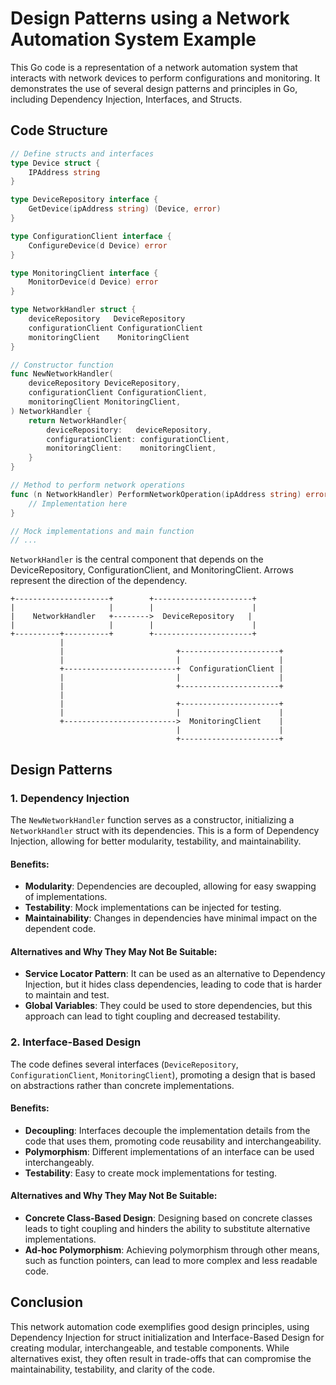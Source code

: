 # Design Patterns using a Network Automation System Example

This Go code is a representation of a network automation system that interacts with network devices to perform configurations and monitoring. It demonstrates the use of several design patterns and principles in Go, including Dependency Injection, Interfaces, and Structs.

## Code Structure

```go
// Define structs and interfaces
type Device struct {
	IPAddress string
}

type DeviceRepository interface {
	GetDevice(ipAddress string) (Device, error)
}

type ConfigurationClient interface {
	ConfigureDevice(d Device) error
}

type MonitoringClient interface {
	MonitorDevice(d Device) error
}

type NetworkHandler struct {
	deviceRepository   DeviceRepository
	configurationClient ConfigurationClient
	monitoringClient    MonitoringClient
}

// Constructor function
func NewNetworkHandler(
	deviceRepository DeviceRepository,
	configurationClient ConfigurationClient,
	monitoringClient MonitoringClient,
) NetworkHandler {
	return NetworkHandler{
		deviceRepository:   deviceRepository,
		configurationClient: configurationClient,
		monitoringClient:    monitoringClient,
	}
}

// Method to perform network operations
func (n NetworkHandler) PerformNetworkOperation(ipAddress string) error {
	// Implementation here
}

// Mock implementations and main function
// ...
```
`NetworkHandler` is the central component that depends on the DeviceRepository, ConfigurationClient, and MonitoringClient.
Arrows represent the direction of the dependency.

```
+---------------------+        +----------------------+
|                     |        |                      |
|    NetworkHandler   +-------->  DeviceRepository   |
|                     |        |                      |
+----------+----------+        +----------------------+
           |
           |                         +----------------------+
           |                         |                      |
           +-------------------------+  ConfigurationClient |
           |                         |                      |
           |                         +----------------------+
           |
           |                         +----------------------+
           |                         |                      |
           +------------------------->  MonitoringClient    |
                                     |                      |
                                     +----------------------+
```



## Design Patterns

### 1. Dependency Injection

The `NewNetworkHandler` function serves as a constructor, initializing a `NetworkHandler` struct with its dependencies. This is a form of Dependency Injection, allowing for better modularity, testability, and maintainability.

#### Benefits:
- **Modularity**: Dependencies are decoupled, allowing for easy swapping of implementations.
- **Testability**: Mock implementations can be injected for testing.
- **Maintainability**: Changes in dependencies have minimal impact on the dependent code.

#### Alternatives and Why They May Not Be Suitable:
- **Service Locator Pattern**: It can be used as an alternative to Dependency Injection, but it hides class dependencies, leading to code that is harder to maintain and test.
- **Global Variables**: They could be used to store dependencies, but this approach can lead to tight coupling and decreased testability.

### 2. Interface-Based Design

The code defines several interfaces (`DeviceRepository`, `ConfigurationClient`, `MonitoringClient`), promoting a design that is based on abstractions rather than concrete implementations.

#### Benefits:
- **Decoupling**: Interfaces decouple the implementation details from the code that uses them, promoting code reusability and interchangeability.
- **Polymorphism**: Different implementations of an interface can be used interchangeably.
- **Testability**: Easy to create mock implementations for testing.

#### Alternatives and Why They May Not Be Suitable:
- **Concrete Class-Based Design**: Designing based on concrete classes leads to tight coupling and hinders the ability to substitute alternative implementations.
- **Ad-hoc Polymorphism**: Achieving polymorphism through other means, such as function pointers, can lead to more complex and less readable code.

## Conclusion

This network automation code exemplifies good design principles, using Dependency Injection for struct initialization and Interface-Based Design for creating modular, interchangeable, and testable components. While alternatives exist, they often result in trade-offs that can compromise the maintainability, testability, and clarity of the code.
